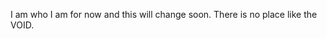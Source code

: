 I am who I am for now and this will change soon. There is no place like the VOID.

<!---
mao2z/mao2z is a ✨ special ✨ repository because its `README.md` (this file) appears on your GitHub profile.
You can click the Preview link to take a look at your changes.
--->
